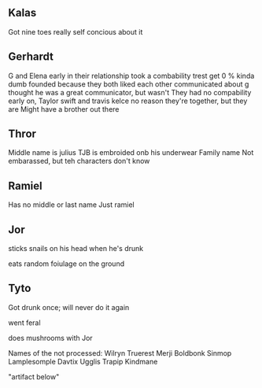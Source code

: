 ## Kalas
Got nine toes
	really self concious about it

## Gerhardt
G and Elena early in their relationship took a combability trest
	get 0 %
	kinda dumb founded because they both liked each other
	communicated about
	g thought he was a great communicator, but wasn't
They had no compability early on,
	Taylor swift and travis kelce
	no reason they're together, but they are
Might have a brother out there

## Thror 
Middle name is julius
	TJB is embroided onb his underwear
Family name
Not embarassed, but teh characters don't know


## Ramiel
Has no middle or last name
	Just ramiel


## Jor
sticks snails on his head when he's drunk

eats random foiulage on the ground


## Tyto
Got drunk once; will never do it again

went feral

does mushrooms with Jor

Names of the not processed:
	Wilryn Truerest
	Merji Boldbonk
	Sinmop Lamplesomple
	Davtix Ugglis
	Trapip Kindmane



"artifact below"